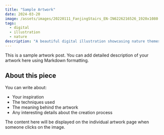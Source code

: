 ```yaml
---
title: "Sample Artwork"
date: 2024-03-20
image: /assets/images/20220111_FanjingStairs_EN-IN6226216526_1920x1080.jpg
tags: 
  - digital
  - illustration
  - nature
description: "A beautiful digital illustration showcasing nature themes"
---
```


This is a sample artwork post. You can add detailed description of your artwork here using Markdown formatting.

## About this piece

You can write about:
- Your inspiration
- The techniques used
- The meaning behind the artwork
- Any interesting details about the creation process

The content here will be displayed on the individual artwork page when someone clicks on the image.